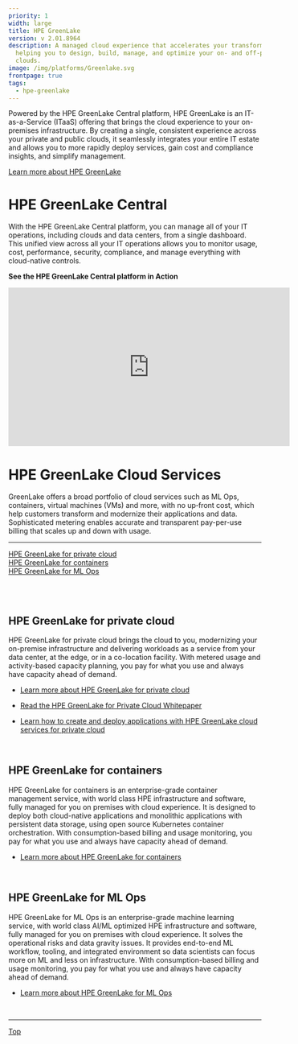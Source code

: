 ```yaml
---
priority: 1
width: large
title: HPE GreenLake
version: v 2.01.8964
description: A managed cloud experience that accelerates your transformation by
  helping you to design, build, manage, and optimize your on- and off-premises
  clouds.
image: /img/platforms/Greenlake.svg
frontpage: true
tags:
  - hpe-greenlake
---
```

Powered by the HPE GreenLake Central platform, HPE GreenLake is an IT-as-a-Service (ITaaS) offering that brings the cloud experience to your on-premises infrastructure. By creating a single, consistent experience across your private and public clouds, it seamlessly integrates your entire IT estate and allows you to more rapidly deploy services, gain cost and compliance insights, and simplify management. 

[Learn more about HPE GreenLake](https://www.hpe.com/us/en/services/it-consumption.html)

# HPE GreenLake Central

With the HPE GreenLake Central platform, you can manage all of your IT operations, including clouds and data centers, from a single dashboard. This unified view across all your IT operations allows you to monitor usage, cost, performance, security, compliance, and manage everything with cloud-native controls.

**See the HPE GreenLake Central platform in Action**

<iframe width="560" height="315" src="https://www.youtube.com/embed/l2-neSwhTWo" frameborder="0" allow="accelerometer; autoplay; clipboard-write; encrypted-media; gyroscope; picture-in-picture" allowfullscreen></iframe>

# HPE GreenLake Cloud Services

 GreenLake offers a broad portfolio of cloud services such as ML Ops, containers, virtual machines (VMs) and more, with no up‑front cost, which help customers transform and modernize their applications and data. Sophisticated metering enables accurate and transparent pay-per-use billing that scales up and down with usage. 

---

<a href="#privatecloud" target="_self">HPE GreenLake for private cloud</a>    
<a href="#container" target="_self">HPE GreenLake for containers</a>    
<a href="#mlops" target="_self">HPE GreenLake for ML Ops</a>

</br></br>

<a id="privatecloud"></a>
    
## HPE GreenLake for private cloud
HPE GreenLake for private cloud brings the cloud to you, modernizing your on-premise infrastructure and delivering workloads as a service from your data center, at the edge, or in a co-location facility. With metered usage and activity-based capacity planning, you pay for what you use and always have capacity ahead of demand. 

- [Learn more about HPE GreenLake for private cloud](https://www.hpe.com/us/en/greenlake/private-cloud.html)

- [Read the HPE GreenLake for Private Cloud Whitepaper](https://developer.hpe.com/uploads/media/2020/6/gl4pc_eshop_bp_v1_35-1593186155592.pdf)

- [Learn how to create and deploy applications with HPE GreenLake cloud services for private cloud](https://community.hpe.com/t5/The-Cloud-Experience-Everywhere/A-better-way-to-create-and-deploy-applications-HPE-GreenLake/ba-p/7118975)

</br>
<a id="container"></a>

## HPE GreenLake for containers
HPE GreenLake for containers is an enterprise-grade container management service, with world class HPE infrastructure and software, fully managed for you on premises with cloud experience. It is designed to deploy both cloud-native applications and monolithic applications with persistent data storage, using open source Kubernetes container orchestration. With consumption-based billing and usage monitoring, you pay for what you use and always have capacity ahead of demand.

- [Learn more about HPE GreenLake for containers](https://www.hpe.com/us/en/greenlake/containers.html)

</br>
<a id="mlops"></a>

## HPE GreenLake for ML Ops
HPE GreenLake for ML Ops is an enterprise-grade machine learning service, with world class AI/ML optimized HPE infrastructure and software, fully managed for you on premises with cloud experience. It solves the operational risks and data gravity issues. It provides end-to-end ML workflow, tooling, and integrated environment so data scientists can focus more on ML and less on infrastructure. With consumption-based billing and usage monitoring, you pay for what you use and always have capacity ahead of demand.

- [Learn more about HPE GreenLake for ML Ops](https://www.hpe.com/us/en/greenlake/ml-ops.html)

</br>

---
<a href="#top" target="_self">Top</a>





